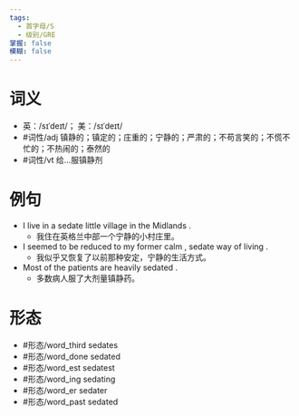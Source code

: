 ```yaml
---
tags:
  - 首字母/S
  - 级别/GRE
掌握: false
模糊: false
---
```

# 词义
- 英：/sɪˈdeɪt/； 美：/sɪˈdeɪt/
- #词性/adj  镇静的；镇定的；庄重的；宁静的；严肃的；不苟言笑的；不慌不忙的；不热闹的；泰然的
- #词性/vt  给…服镇静剂
# 例句
- I live in a sedate little village in the Midlands .
	- 我住在英格兰中部一个宁静的小村庄里。
- I seemed to be reduced to my former calm , sedate way of living .
	- 我似乎又恢复了以前那种安定，宁静的生活方式。
- Most of the patients are heavily sedated .
	- 多数病人服了大剂量镇静药。
# 形态
- #形态/word_third sedates
- #形态/word_done sedated
- #形态/word_est sedatest
- #形态/word_ing sedating
- #形态/word_er sedater
- #形态/word_past sedated
